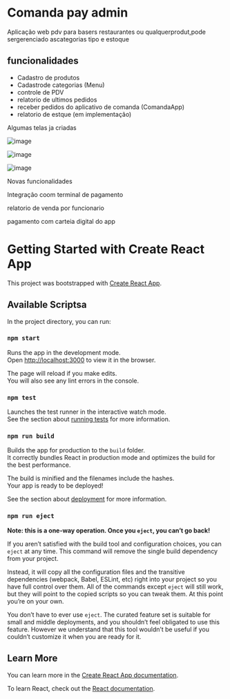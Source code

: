 # Comanda pay admin

Aplicação web pdv para basers restaurantes ou qualquerprodut,pode sergerenciado ascategorias tipo e estoque

## funcionalidades

* Cadastro de produtos
* Cadastrode categorias (Menu)
* controle de PDV
* relatorio de ultimos pedidos
* receber pedidos do aplicativo de comanda (ComandaApp)
* relatorio de estque (em implementação)
  
Algumas telas ja criadas

![image](https://github.com/user-attachments/assets/5955529d-e1d0-4db6-bb29-b1bb86d771a5)


![image](https://github.com/user-attachments/assets/169df7f4-512c-4f4e-8334-1cb2d75df24d)


![image](https://github.com/user-attachments/assets/5ce8a330-7e2c-4323-8e86-48258932ef25)

Novas funcionalidades

Integração coom terminal de pagamento

relatorio de venda por funcionario

pagamento com carteia digital do app


# Getting Started with Create React App

This project was bootstrapped with [Create React App](https://github.com/facebook/create-react-app).

## Available Scriptsa

In the project directory, you can run:

### `npm start`

Runs the app in the development mode.\
Open [http://localhost:3000](http://localhost:3000) to view it in the browser.

The page will reload if you make edits.\
You will also see any lint errors in the console.

### `npm test`

Launches the test runner in the interactive watch mode.\
See the section about [running tests](https://facebook.github.io/create-react-app/docs/running-tests) for more information.

### `npm run build`

Builds the app for production to the `build` folder.\
It correctly bundles React in production mode and optimizes the build for the best performance.

The build is minified and the filenames include the hashes.\
Your app is ready to be deployed!

See the section about [deployment](https://facebook.github.io/create-react-app/docs/deployment) for more information.

### `npm run eject`

**Note: this is a one-way operation. Once you `eject`, you can’t go back!**

If you aren’t satisfied with the build tool and configuration choices, you can `eject` at any time. This command will remove the single build dependency from your project.

Instead, it will copy all the configuration files and the transitive dependencies (webpack, Babel, ESLint, etc) right into your project so you have full control over them. All of the commands except `eject` will still work, but they will point to the copied scripts so you can tweak them. At this point you’re on your own.

You don’t have to ever use `eject`. The curated feature set is suitable for small and middle deployments, and you shouldn’t feel obligated to use this feature. However we understand that this tool wouldn’t be useful if you couldn’t customize it when you are ready for it.

## Learn More

You can learn more in the [Create React App documentation](https://facebook.github.io/create-react-app/docs/getting-started).

To learn React, check out the [React documentation](https://reactjs.org/).
